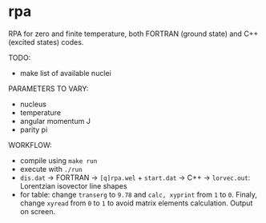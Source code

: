 # rpa

RPA for zero and finite temperature, both FORTRAN (ground state) and C++ (excited states) codes.

TODO:
- make list of available nuclei

PARAMETERS TO VARY:
- nucleus
- temperature
- angular momentum J
- parity pi

WORKFLOW:
- compile using `make run`
- execute with `./run`
- `dis.dat` -> FORTRAN -> `[q]rpa.wel` + `start.dat` -> C++ -> `lorvec.out`: Lorentzian isovector line shapes
- for table: change `transerg` to `9.78` and `calc, xyprint` from `1` to `0`. Finaly, change `xyread` from `0` to `1` to avoid matrix elements calculation. Output on screen.
